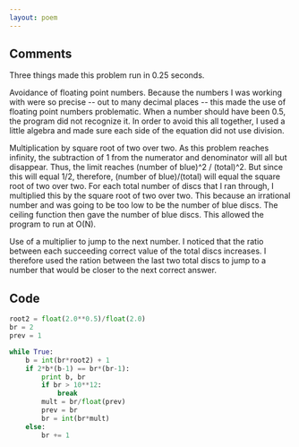 ```yaml
---
layout: poem
---
```


## Comments

Three things made this problem run in 0.25 seconds.

Avoidance of floating point numbers. Because the numbers I was working with
were so precise -- out to many decimal places -- this made the use of floating
point numbers problematic. When a number should have been 0.5, the program did
not recognize it. In order to avoid this all together, I used a little algebra
and made sure each side of the equation did not use division.

Multiplication by square root of two over two. As this problem reaches
infinity, the subtraction of 1 from the numerator and denominator will all but
disappear. Thus, the limit reaches (number of blue)^2 / (total)^2. But since
this will equal 1/2, therefore, (number of blue)/(total) will equal the square
root of two over two. For each total number of discs that I ran through, I
multiplied this by the square root of two over two. This because an irrational
number and was going to be too low to be the number of blue discs. The ceiling
function then gave the number of blue discs. This allowed the program to run at
O(N).

Use of a multiplier to jump to the next number. I noticed that the ratio
between each succeeding correct value of the total discs increases. I therefore
used the ration between the last two total discs to jump to a number that would
be closer to the next correct answer.

## Code

```python
root2 = float(2.0**0.5)/float(2.0)
br = 2
prev = 1

while True:
	b = int(br*root2) + 1
	if 2*b*(b-1) == br*(br-1):
		print b, br
		if br > 10**12:
			break
		mult = br/float(prev)
		prev = br
		br = int(br*mult)
	else:
		br += 1
```
